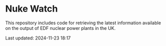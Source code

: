# Nuke Watch

This repository includes code for retrieving the latest information available on the output of EDF nuclear power plants in the UK.

Last updated: 2024-11-23 18:17